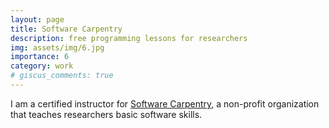 ```yaml
---
layout: page
title: Software Carpentry
description: free programming lessons for researchers
img: assets/img/6.jpg
importance: 6
category: work
# giscus_comments: true
---
```


I am a certified instructor for [Software Carpentry](https://software-carpentry.org/), a non-profit organization that teaches researchers basic software skills. 